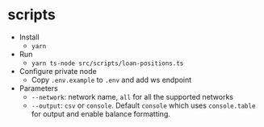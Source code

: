 # scripts

- Install
  - `yarn`
- Run
  - `yarn ts-node src/scripts/loan-positions.ts`
- Configure private node
  - Copy `.env.example` to `.env` and add ws endpoint
- Parameters
  - `--network`: network name, `all` for all the supported networks
  - `--output`: `csv` or `console`. Default `console` which uses `console.table` for output and enable balance formatting.
